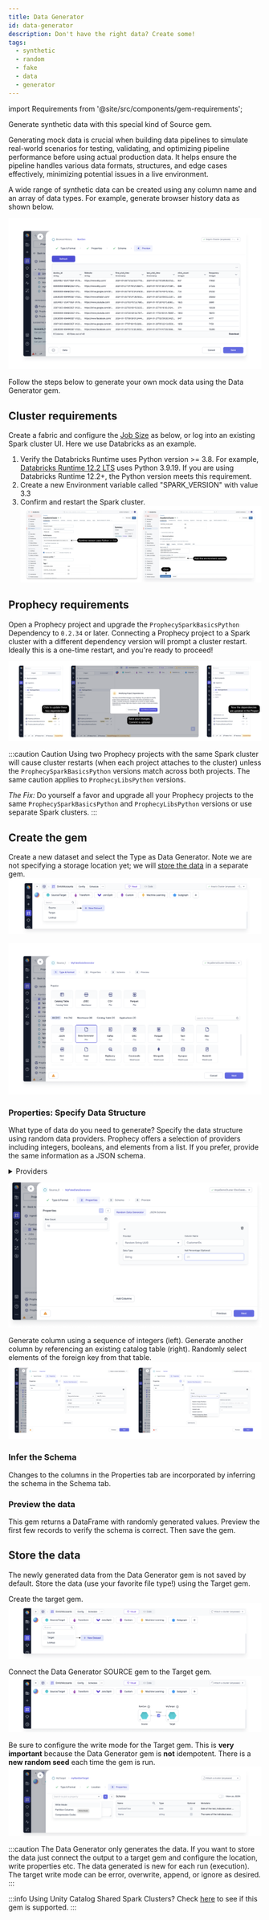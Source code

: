 ```yaml
---
title: Data Generator
id: data-generator
description: Don't have the right data? Create some!
tags:
  - synthetic
  - random
  - fake
  - data
  - generator
---
```


import Requirements from '@site/src/components/gem-requirements';

<Requirements
  package_name="ProphecySparkBasicsPython"
  package_version="0.2.36+"
  scala_lib="8.5.0+"
  python_lib="1.9.24+"
  uc_single="14.3+"
  uc_shared="Not Supported"
  livy=""
/>

Generate synthetic data with this special kind of Source gem.

Generating mock data is crucial when building data pipelines to simulate real-world scenarios for testing, validating, and optimizing pipeline performance before using actual production data. It helps ensure the pipeline handles various data formats, structures, and edge cases effectively, minimizing potential issues in a live environment.

A wide range of synthetic data can be created using any column name and an array of data types. For example, generate browser history data as shown below.

![img](../../img/synth_0_datasample.png)

Follow the steps below to generate your own mock data using the Data Generator gem.

## Cluster requirements

Create a fabric and configure the [Job Size](/docs/administration/Spark-fabrics/databricks/databricks.md) as below, or log into an existing Spark cluster UI. Here we use Databricks as an example.

1. Verify the Databricks Runtime uses Python version >= 3.8.
   For example, [Databricks Runtime 12.2 LTS](https://docs.databricks.com/en/release-notes/runtime/12.2lts.html) uses Python 3.9.19. If you are using Databricks Runtime 12.2+, the Python version meets this requirement.
2. Create a new Environment variable called "SPARK_VERSION" with value 3.3
3. Confirm and restart the Spark cluster.
   ![requirements](../../img/synth_0_1_requirements.png)

## Prophecy requirements

Open a Prophecy project and upgrade the `ProphecySparkBasicsPython` Dependency to `0.2.34` or later. Connecting a Prophecy project to a Spark cluster with a different dependency version will prompt a cluster restart. Ideally this is a one-time restart, and you're ready to proceed!

![img](../../img/synth_0_2_proph_reqiuirements.png)

:::caution Caution
Using two Prophecy projects with the same Spark cluster will cause cluster restarts (when each project attaches to the cluster) unless the `ProphecySparkBasicsPython` versions match across both projects. The same caution applies to `ProphecyLibsPython` versions.

_The Fix:_ Do yourself a favor and upgrade all your Prophecy projects to the same `ProphecySparkBasicsPython` and `ProphecyLibsPython` versions or use separate Spark clusters.
:::

## Create the gem

Create a new dataset and select the Type as Data Generator. Note we are not specifying a storage location yet; we will [store the data](#store-the-data) in a separate gem.  
![img](../../img/synth_1_new_dataset.png)

![img](../../img/synth_2_type.png)

### Properties: Specify Data Structure

What type of data do you need to generate? Specify the data structure using random data providers. Prophecy offers a selection of providers including integers, booleans, and elements from a list. If you prefer, provide the same information as a JSON schema.

<details>
<summary>Providers</summary>

## Providers

| Data Provider             | Description                                                                                                                                                                                                                                                 |
| ------------------------- | ----------------------------------------------------------------------------------------------------------------------------------------------------------------------------------------------------------------------------------------------------------- |
| Random Name               | Generates random names. Select Full Name, First Name, or Last Name as the sub-types.                                                                                                                                                                        |
| Random Address            | Generates random addresses.                                                                                                                                                                                                                                 |
| Random Email              | Generates random emails.                                                                                                                                                                                                                                    |
| Random Phone Number       | Generates random phone numbers based on specified or default pattern. Example: specify the pattern for a phone number as (###) ###-####.                                                                                                                    |
| Random String UUID        | Generates random UUIDs in string form.                                                                                                                                                                                                                      |
| Random Boolean Values     | Generates random boolean values (True/False).                                                                                                                                                                                                               |
| Random Integer Numbers    | Generates random integers within the range from Start Value to End Value.                                                                                                                                                                                   |
| Random Elements From List | Generates random values from the list of values. Just type into the `List Of Values` field.                                                                                                                                                                 |
| Random Date               | Generates random dates within the given range.                                                                                                                                                                                                              |
| Random DateTime           | Generates random datetime values within the given range.                                                                                                                                                                                                    |
| Random Foreign Key Values | Picks values randomly from specified foreign key column. Select another table to act as the reference table and provide the location, e.g., `catalog`.`database`.`table`. Select any column from the reference table to designate as Reference Column Name. |

## Common properties

| Name                       | Description                                                                           |
| -------------------------- | ------------------------------------------------------------------------------------- |
| Column Name                | Custom name for the output column.                                                    |
| Data Type                  | Data type of output column.                                                           |
| Null Percentage (Optional) | X percent of values will be populated as null in generated column based on Row Count. |

</details>

![img](../../img/synth_3_properties.png)

Generate column using a sequence of integers (left). Generate another column by referencing an existing catalog table (right). Randomly select elements of the foreign key from that table.  
![img](../../img/synth_7_seq_or_foreign.png)

### Infer the Schema

Changes to the columns in the Properties tab are incorporated by inferring the schema in the Schema tab.

### Preview the data

This gem returns a DataFrame with randomly generated values. Preview the first few records to verify the schema is correct. Then save the gem.

## Store the data

The newly generated data from the Data Generator gem is not saved by default. Store the data (use your favorite file type!) using the Target gem.

Create the target gem.
![img](../../img/synth_4_new_target.png)

Connect the Data Generator SOURCE gem to the Target gem.
![img](../../img/synth_5_connect_target.png)

Be sure to configure the write mode for the Target gem. This is **very important** because the Data Generator gem is **not** idempotent. There is a **new random seed** each time the gem is run.
![img](../../img/synth_6_write_mode.png)

:::caution
The Data Generator only generates the data. If you want to store the data just connect the output to a target gem and configure the location, write properties etc. The data generated is new for each run (execution). The target write mode can be error, overwrite, append, or ignore as desired.
:::

:::info
Using Unity Catalog Shared Spark Clusters?
Check [here](docs/administration/Spark-fabrics/databricks/UCShared.md) to see if this gem is supported.
:::

